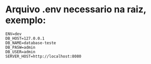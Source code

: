 # Arquivo .env necessario na raiz, exemplo:

```
ENV=dev
DB_HOST=127.0.0.1
DB_NAME=database-teste
DB_PASW=admin
DB_USER=admin
SERVER_HOST=http://localhost:8080
```
